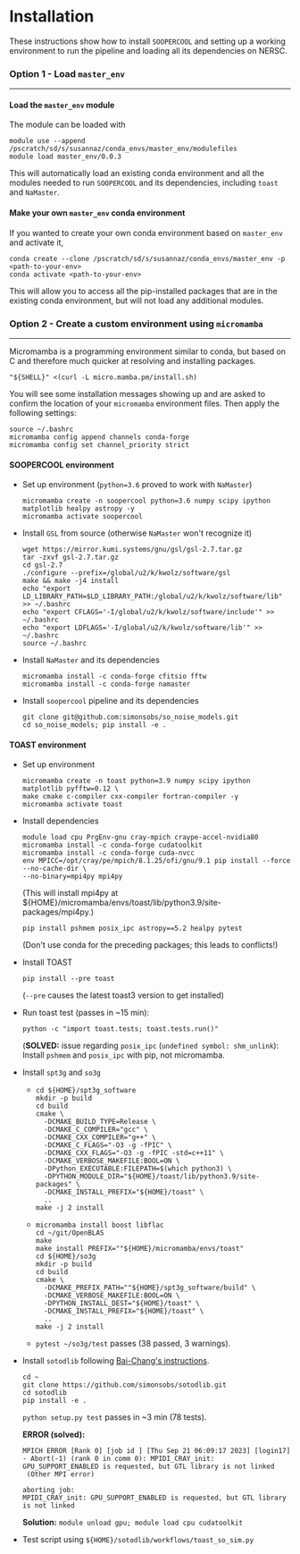 # Installation

These instructions show how to install `SOOPERCOOL` and setting up a working
environment to run the pipeline and loading all its dependencies on NERSC.

### Option 1 - Load `master_env`
 ---

#### Load the `master_env` module
The module can be loaded with
```
module use --append /pscratch/sd/s/susannaz/conda_envs/master_env/modulefiles
module load master_env/0.0.3
```
This will automatically load an existing conda environment and all the modules
needed to run `SOOPERCOOL` and its dependencies, including `toast` and `NaMaster`.

#### Make your own `master_env` conda environment
If you wanted to create your own conda environment based on `master_env` and
activate it,
```
conda create --clone /pscratch/sd/s/susannaz/conda_envs/master_env -p <path-to-your-env>
conda activate <path-to-your-env>
```
This will allow you to access all the pip-installed packages that are in the
existing conda environment, but will not load any additional modules.

 
### Option 2 - Create a custom environment using `micromamba`
 ---
 
Micromamba is a programming environment similar to conda, but 
based on C and therefore much quicker at resolving and installing packages.

```
"${SHELL}" <(curl -L micro.mamba.pm/install.sh)
```
You will see some installation messages showing up and are asked to confirm 
the location of your `micromamba` environment files. Then apply the following 
settings:
```
source ~/.bashrc
micromamba config append channels conda-forge
micromamba config set channel_priority strict
```

#### SOOPERCOOL environment
- Set up environment (`python=3.6` proved to work with `NaMaster`)

  ```
  micromamba create -n soopercool python=3.6 numpy scipy ipython matplotlib healpy astropy -y
  micromamba activate soopercool
  ```

- Install `GSL` from source (otherwise `NaMaster` won't recognize it)

  ```
  wget https://mirror.kumi.systems/gnu/gsl/gsl-2.7.tar.gz
  tar -zxvf gsl-2.7.tar.gz
  cd gsl-2.7
  ./configure --prefix=/global/u2/k/kwolz/software/gsl
  make && make -j4 install
  echo "export LD_LIBRARY_PATH=$LD_LIBRARY_PATH:/global/u2/k/kwolz/software/lib" >> ~/.bashrc
  echo "export CFLAGS='-I/global/u2/k/kwolz/software/include'" >> ~/.bashrc
  echo "export LDFLAGS='-I/global/u2/k/kwolz/software/lib'" >> ~/.bashrc
  source ~/.bashrc
  ```

- Install `NaMaster` and its dependencies

  ```
  micromamba install -c conda-forge cfitsio fftw
  micromamba install -c conda-forge namaster
  ```

- Install `soopercool` pipeline and its dependencies

  ```
  git clone git@github.com:simonsobs/so_noise_models.git
  cd so_noise_models; pip install -e .
  ```

#### TOAST environment

- Set up environment

  ```
  micromamba create -n toast python=3.9 numpy scipy ipython matplotlib pyfftw=0.12 \
  make cmake c-compiler cxx-compiler fortran-compiler -y
  micromamba activate toast
  ```

- Install dependencies

  ```
  module load cpu PrgEnv-gnu cray-mpich craype-accel-nvidia80
  micromamba install -c conda-forge cudatoolkit
  micromamba install -c conda-forge cuda-nvcc
  env MPICC=/opt/cray/pe/mpich/8.1.25/ofi/gnu/9.1 pip install --force --no-cache-dir \
  --no-binary=mpi4py mpi4py
  ```

  (This will install mpi4py at 
  ${HOME}/micromamba/envs/toast/lib/python3.9/site-packages/mpi4py.)

  ```
  pip install pshmem posix_ipc astropy==5.2 healpy pytest
  ```

  (Don't use conda for the preceding packages; this leads to conflicts!)

- Install TOAST

  ```
  pip install --pre toast
  ```

  (`--pre` causes the latest toast3 version to get installed)

- Run toast test (passes in ~15 min):

  ```
  python -c "import toast.tests; toast.tests.run()"
  ```

  (**SOLVED:** issue regarding `posix_ipc` (`undefined symbol: shm_unlink`): Install `pshmem` and `posix_ipc` with pip, not micromamba.

- Install `spt3g` and `so3g`

  - ```
    cd ${HOME}/spt3g_software
    mkdir -p build
    cd build
    cmake \
      -DCMAKE_BUILD_TYPE=Release \
      -DCMAKE_C_COMPILER="gcc" \
      -DCMAKE_CXX_COMPILER="g++" \
      -DCMAKE_C_FLAGS="-O3 -g -fPIC" \
      -DCMAKE_CXX_FLAGS="-O3 -g -fPIC -std=c++11" \
      -DCMAKE_VERBOSE_MAKEFILE:BOOL=ON \
      -DPython_EXECUTABLE:FILEPATH=$(which python3) \
      -DPYTHON_MODULE_DIR="${HOME}/toast/lib/python3.9/site-packages" \
      -DCMAKE_INSTALL_PREFIX="${HOME}/toast" \
      ..
    make -j 2 install
    ```

  - ```
    micromamba install boost libflac
    cd ~/git/OpenBLAS
    make
    make install PREFIX=""${HOME}/micromamba/envs/toast"
    cd ${HOME}/so3g
    mkdir -p build
    cd build
    cmake \
      -DCMAKE_PREFIX_PATH=""${HOME}/spt3g_software/build" \
      -DCMAKE_VERBOSE_MAKEFILE:BOOL=ON \
      -DPYTHON_INSTALL_DEST="${HOME}/toast" \
      -DCMAKE_INSTALL_PREFIX="${HOME}/toast" \
      ..
    make -j 2 install
    ```

  - `pytest ~/so3g/test` passes (38 passed, 3 warnings).

- Install `sotodlib` following [Bai-Chang's instructions](https://gist.github.com/Bai-Chiang/d12bf9ae12851583f2a1ced8f3dae3bb). 

  ```
  cd ~
  git clone https://github.com/simonsobs/sotodlib.git
  cd sotodlib
  pip install -e .
  ```

  `python setup.py test` passes in ~3 min (78 tests).

  **ERROR (solved):**

  ```
  MPICH ERROR [Rank 0] [job id ] [Thu Sep 21 06:09:17 2023] [login17] - Abort(-1) (rank 0 in comm 0): MPIDI_CRAY_init: GPU_SUPPORT_ENABLED is requested, but GTL library is not linked
   (Other MPI error)
  
  aborting job:
  MPIDI_CRAY_init: GPU_SUPPORT_ENABLED is requested, but GTL library is not linked
  ```

  **Solution:** `module unload gpu; module load cpu cudatoolkit`

- Test script using `${HOME}/sotodlib/workflows/toast_so_sim.py`